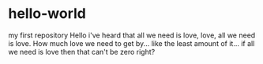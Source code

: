# hello-world
my first repository
Hello i've heard that all we need is love, love, all we need is love.
How much love we need to get by... like the least amount of it... 
if all we need is love then that can't be zero right?
